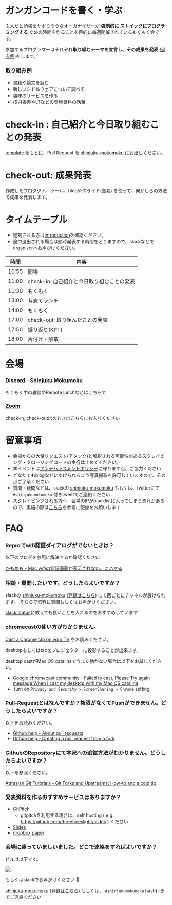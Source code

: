 # ガンガンコードを書く・学ぶ

１人だと勉強をサボりそうなオーガナイザーが **~~強制的に~~ ストイックにプログラミングする** ための時間を作ることを目的に毎週開催されているもくもく会です。

参加するプログラマーはそれぞれ**取り組むテーマを宣言し、その成果を発表** ([過去例](https://github.com/shinjuku-mokumoku/shinjuku-mokumoku/tree/master/meetups))をします。

### 取り組み例

- 書籍や論文を読む
- 新しいミドルウェアについて調べる
- 趣味のサービスを作る
- 技術書典やLTなどの登壇資料の執筆

# check-in : 自己紹介と今日取り組むことの発表

[template](https://raw.githubusercontent.com/shinjuku-mokumoku/shinjuku-mokumoku/master/meetups/template.md) をもとに、Pull Request を [shinjuku-mokumoku](https://github.com/shinjuku-mokumoku/shinjuku-mokumoku) にお出しください。

# check-out: 成果発表

作成したプロダクト、ツール、blogやスライド([参考](https://gitpitch.com/threetreeslight/slides/master?p=shinjuku-mokumoku/17#/)) を使って、何かしらの方法で成果を発表します。

# タイムテーブル

- 遅刻される方は[Introduction](https://gitpitch.com/shinjuku-mokumoku/shinjuku-mokumoku#/)を確認ください。
- 途中退出される場合は随時発表する時間をとりますので、slackなどでorganizerへお声がけください。

時間  | 内容
---   | ---
10:55 | 開場
11:00 | check-in: 自己紹介と今日取り組むことの発表
11:30 | もくもく
13:00 | 有志でランチ
14:00 | もくもく
17:00 | check-out: 取り組んだことの発表
17:50 | 振り返り(KPT)
18:00 | 片付け・解散

# 会場

### [Discord - Shinjuku Mokumoku](https://discord.gg/2V4Jky)

もくもく中の雑談やRemote lunchなどはこちらで

### [Zoom](https://zoom.us/j/481244572)

check-in, check-outはのときはこちらにお入りください

# 留意事項

- 会場からの大量リクエスト(アタック)と解釈される可能性があるスクレイピング・クローリングコードの実行は止めてください。
- 本イベントは[アンチハラスメントポリシー](http://25.ruby.or.jp/coc.ja.html)に守ります点、ご協力ください
- どなたでもblogなどにあげられるよう写真撮影を許可していますので、その点ご了承ください
- 質問・疑問などは、slackの [shinjuku-mokumoku](https://shinjuku-mokumoku.slack.com/) もしくは、twitterにて `#shinjukumokumoku` 付きtweetでご連絡ください
- スクレイピングされる方へ　会場のIPがblacklistに入ってしまう恐れがあるので、実施の際は[こちら](https://shinyorke.hatenablog.com/entry/rule-of-mokumoku)を参考に配慮をお願いします

# FAQ

### Reproでwifi認証ダイアログがでないときは？

以下のブログを参照に解決するか確認ください

[かもめも - Mac wifiの認証画面が表示されない。にハマる](https://chaika.hatenablog.com/entry/2019/08/03/160000)

### 相談・質問したいです。どうしたらよいですか？

slackの [shinjuku-mokumoku](https://shinjuku-mokumoku.slack.com/) ([登録はこちら](https://join.slack.com/t/shinjuku-mokumoku/shared_invite/enQtNDY1NzY4NzE2NzU0LTFhMmZmYzlkYWZkYTFmMTYxODQwNjEyYWFhMGM4ZmJhOGVjZDAyOTdiZTI4ZTExYmIxMzhlNGRkNzk4YjRkZmI)) にて回ごとにチャネルが設けられます。
そちらで気軽に質問もしくはお声がけください。

[slack status](https://get.slack.help/hc/ja/articles/201864558)に教えても良いことを入れるのをおすすめしています

### chromecastの使い方がわかりません。

[Cast a Chrome tab on your TV](https://support.google.com/chromecast/answer/3228332?hl=en&ref_topic=4602553) をお読みください。

desktopもしくはtabをプロジェクターに投影することが出来ます。

desktop castがMac OS catalinaでうまく動かない場合は以下をお試しください。

- [Google chromecast community - Failed to cast, Please Try again message When i cast my desktop with my Mac OS catalina](https://support.google.com/chromecast/thread/17170269)
- Turn on `Privacy and Security > ScreenSharing > Chrome` setting

### Pull-Requestとはなんですか？権限がなくてPushができません。どうしたらよいですか？

以下をお読みください。

- [Github help - About pull requests](https://help.github.com/articles/about-pull-requests/)
- [Github help - Creating a pull request from a fork](https://help.github.com/articles/creating-a-pull-request-from-a-fork/)

### GithubのRepositoryにて本家への追従方法がわかりません。どうしたらよいですか？

以下を参照ください。

[Attrasian Git Tutorials - Git Forks and Upstreams: How-to and a cool tip](https://www.atlassian.com/git/tutorials/git-forks-and-upstreams)

### 発表資料を作るおすすめサービスはありますか？

- [GitPitch](https://gitpitch.com/)
    - gitpitchを利用する場合は、self hosting ( e.g. https://github.com/threetreeslight/slides ) ください
- [Slides](https://slides.com/)
- [dropbox paper](https://www.dropbox.com/paper)

### 会場に迷っていましいました。どこで連絡をすればよいですか？

ビルは以下です。

![](https://github.com/shinjuku-mokumoku/meetup/blob/master/assets/images/sponsers/repro-access-1.png?raw=true)

もしくはslackでお声がけください :pray:

[shinjuku-mokumoku](https://shinjuku-mokumoku.slack.com/) ([登録はこちら](https://join.slack.com/t/shinjuku-mokumoku/shared_invite/enQtNDY1NzY4NzE2NzU0LTFhMmZmYzlkYWZkYTFmMTYxODQwNjEyYWFhMGM4ZmJhOGVjZDAyOTdiZTI4ZTExYmIxMzhlNGRkNzk4YjRkZmI)) もしくは、 `#shinjukumokumoku` hash付きでご連絡ください
